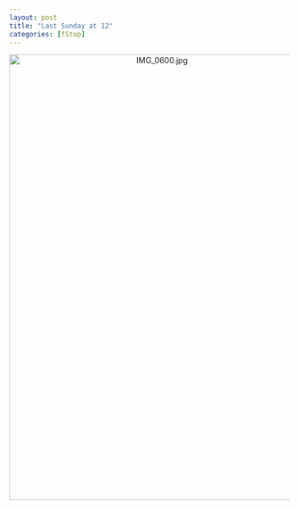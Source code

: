 ```yaml
---
layout: post
title: "Last Sunday at 12"
categories: [fStop]
---
```

<center><img alt="IMG_0600.jpg" src="http://www.botzilla.com/blog/pix2007/IMG_0600.jpg" width="533" height="800" border="0" /></center>





